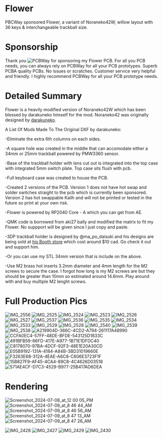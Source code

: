 # Flower

PBCWay sponsored Flower, a variant of Noraneko42W, willow layout with 36 keys &amp; interchangeable trackball size.

# Sponsorship

Thank you ![PCBWay](https://github.com/user-attachments/assets/267c5e21-127c-4ff5-8dc7-cb0b8150bc35) for sponsoring my Flower PCB.  For all you PCB needs, you can always rely on PCBWay for all your PCB prototypes. Superb PCBA quality PCBs. No issues or scratches. Customer service very helpful and friendly. I highly recommend PCBWay for all your PCB prototype needs.


# Detailed Summary

Flower is a heavily modified version of Noraneko42W which has been blessed by darakuneko himself for the mod. Noraneko42 was originally designed by [darakuneko](https://github.com/darakuneko/Noraneko/tree/main/noraneko42w).

A List Of Mods Made To The Original DXF by darakuneko:

-Eliminate the extra 6th columns on each sides.

-A square hole was created in the middle that can accomodate either a 34mm or 25mm trackball powered by PMW3360 sensor.

-Base of the trackball holder with lens cut out is integrated into the top case with integrated 5mm switch plate. Top case sits flush with pcb.

-Full keyboard case was created to house the PCB.

-Created 2 versions of the PCB. Version 1 does not have hot swap and solder switches straight to the pcb which is currently been sponsored. Version 2 has hot swappable Kailh and will not be printed or tested in the future so print at your own risk.

-Flower is powered by RP2040 Core - A which you can get from AE.

-QMK code is borrowed from aki27 bally and modified the matrix to fit my Flower. No suppport will be given since I just copy and paste.

-3DP trackball holder is designed by @ma_po_daisuki and his designs are being sold at [his Booth store](https://ma-po.booth.pm/items/5258743) which cost around $10 cad. Go check it out and support him.

-Or you can use my STL 34mm version that is include on the above.

-Use M2 brass hot inserts 3.2mm diameter and 4mm length for the M2 screws to secure the case. I forgot how long is my M2 screws are but they should be greater than 10mm so estimated around 14.6mm. Play around with and buy multiple M2 lenght screws.

# Full Production Pics

![IMG_2556](https://github.com/user-attachments/assets/72a82b22-8ab4-4e84-9e0e-56da59cb24c7)
![IMG_2525](https://github.com/user-attachments/assets/4b3fba47-273f-4ab4-801e-68aef475d975)
![IMG_2524](https://github.com/user-attachments/assets/fbd9c399-fdad-4092-bfa8-74654a7c175f)
![IMG_2523](https://github.com/user-attachments/assets/343403b0-37f4-46fc-8657-6807eb2f5915)
![IMG_2526](https://github.com/user-attachments/assets/0ef8af80-ff79-42a1-b3d5-964ff21ade97)
![IMG_2527](https://github.com/user-attachments/assets/801d894d-28ea-4393-803d-32f06a4cb29e)
![IMG_2537](https://github.com/user-attachments/assets/8b6dba57-bc4e-4caa-a40a-f90460e4d003)
![IMG_2536](https://github.com/user-attachments/assets/960f62ca-4cf4-4f4f-a033-e45452fe2998)
![IMG_2535](https://github.com/user-attachments/assets/4fee50fc-3adc-4f94-ba79-0d5a8cd4bde8)
![IMG_2534](https://github.com/user-attachments/assets/f620c44e-13af-4d10-96d9-2693ad50ff75)
![IMG_2533](https://github.com/user-attachments/assets/dbd69798-26cf-4f66-8a69-de41b8e82914)
![IMG_2529](https://github.com/user-attachments/assets/820c61b1-932e-4183-b36c-50f8ee240a42)
![IMG_2528](https://github.com/user-attachments/assets/f94270a9-5eee-476f-94b7-3796fc1ac53a)
![IMG_2540](https://github.com/user-attachments/assets/e4e7698f-55c5-4ef2-8229-1154efe36d45)
![IMG_2539](https://github.com/user-attachments/assets/1da44f56-1726-40ae-b3d0-c3cee4001c16)
![IMG_2538](https://github.com/user-attachments/assets/311416ce-b9d1-4eef-9493-7444679548d9)
![A219904D-366C-4CD2-A794-261117A48990](https://github.com/user-attachments/assets/d63a2191-1a7d-4c18-b639-d55bbcede27a)
![CCFA0EC4-57FF-48DE-BFDE-543125D1833C](https://github.com/user-attachments/assets/881b1e87-8838-4aa5-b6fb-e6c3e7adf4b2)
![491BFB59-66FD-417E-A977-1B71E1DFDC40](https://github.com/user-attachments/assets/b7335f7a-ba7b-4076-9d58-03ac181aa07c)
![C8178070-97BA-4DCF-92F3-48E1E20A30CD](https://github.com/user-attachments/assets/4c9d0469-da15-43b3-bbaf-3d29d83e43fc)
![E05B9192-131A-4184-A84B-3BD31019660E](https://github.com/user-attachments/assets/053c4300-672c-439e-a507-ed5f812d1ad4)
![F3263E68-312A-4EAE-A6C8-C606E3723F1F](https://github.com/user-attachments/assets/760aefd4-4416-4b2e-a388-7b26f76f762d)
![15B827F9-AF45-4CA4-89C8-4C4626D03518](https://github.com/user-attachments/assets/f2ebdce1-17bd-4165-8eb5-dbfe905d77b9)
![571AE4CF-D7C3-4529-B977-25B417AD6DEA](https://github.com/user-attachments/assets/2c5e0186-2a34-4e24-ab20-f0749b0b3038)

# Rendering

![Screenshot_2024-07-08_at_12 00 05_PM](https://github.com/protieusz/Flower/assets/118025702/257d32f4-0c2a-4700-9ef2-f6716298e9cc)
![Screenshot_2024-07-09_at_8 46 44_AM](https://github.com/protieusz/Flower/assets/118025702/8b14568a-dfc3-40ad-8af4-94602181a7ff)
![Screenshot_2024-07-09_at_8 46 56_AM](https://github.com/protieusz/Flower/assets/118025702/fa76be7b-9ca7-44b0-a67b-8655b1b90275)
![Screenshot_2024-07-09_at_8 47 13_AM](https://github.com/protieusz/Flower/assets/118025702/6629134e-06b9-4922-bf0b-355d47d443cc)
![Screenshot_2024-07-09_at_8 47 26_AM](https://github.com/protieusz/Flower/assets/118025702/c81bc528-b4c7-4156-9f50-7805e75847af)

![IMG_2428](https://github.com/protieusz/Flower/assets/118025702/3e181424-df22-4a3f-9dd9-cd685a3fd14d)
![IMG_2427](https://github.com/protieusz/Flower/assets/118025702/85e74918-7108-4918-8741-3d67c9c74a20)
![IMG_2429](https://github.com/protieusz/Flower/assets/118025702/26ea5160-89a6-4510-abf5-8d85003a3c22)
![IMG_2430](https://github.com/protieusz/Flower/assets/118025702/270f12cd-8502-4545-8d3b-694ccdbf7344)
